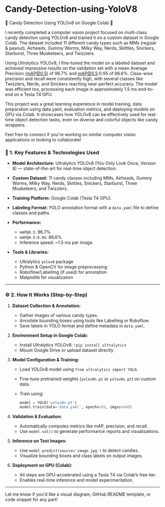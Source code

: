 # Candy-Detection-using-YoloV8


🚀 Candy Detection Using YOLOv8 on Google Colab 🍬

I recently completed a computer vision project focused on multi-class candy detection using YOLOv8 and trained it on a custom dataset in Google Colab. The dataset included 11 different candy types such as MMs (regular & peanut), Airheads, Gummy Worms, Milky Way, Nerds, Skittles, Snickers, Starburst, Three Musketeers, and Twizzlers.

Using Ultralytics YOLOv8, I fine-tuned the model on a labeled dataset and achieved impressive results on the validation set with a mean Average Precision (mAP@0.5) of 96.7% and mAP@0.5:0.95 of 86.6%. Class-wise precision and recall were consistently high, with several classes like Twizzlers, Nerds, and Snickers reaching near-perfect accuracy. The model was efficient too, processing each image in approximately 1.5 ms end-to-end on a Tesla T4 GPU.

This project was a great learning experience in model training, data preparation using data.yaml, evaluation metrics, and deploying models on GPU via Colab. It showcases how YOLOv8 can be effectively used for real-time object detection tasks, even on diverse and colorful objects like candy wrappers.

Feel free to connect if you're working on similar computer vision applications or looking to collaborate!








### 📌 1. Key Features & Technologies Used

* **Model Architecture:** Ultralytics YOLOv8 (You Only Look Once, Version 8) — state-of-the-art for real-time object detection.
* **Custom Dataset:** 11 candy classes including MMs, Airheads, Gummy Worms, Milky Way, Nerds, Skittles, Snickers, Starburst, Three Musketeers, and Twizzlers.
* **Training Platform:** Google Colab (Tesla T4 GPU).
* **Labeling Format:** YOLO annotation format with a `data.yaml` file to define classes and paths.
* **Performance:**

  * `mAP@0.5`: 96.7%
  * `mAP@0.5:0.95`: 86.6%
  * Inference speed: \~1.5 ms per image.
* **Tools & Libraries:**

  * Ultralytics `yolov8` package
  * Python & OpenCV for image preprocessing
  * Roboflow/LabelImg (if used) for annotation
  * Matplotlib for visualization

---

### ⚙️ 2. How It Works (Step-by-Step)

1. **Dataset Collection & Annotation:**

   * Gather images of various candy types.
   * Annotate bounding boxes using tools like LabelImg or Roboflow.
   * Save labels in YOLO format and define metadata in `data.yaml`.

2. **Environment Setup in Google Colab:**

   * Install Ultralytics YOLOv8: `!pip install ultralytics`
   * Mount Google Drive or upload dataset directly.

3. **Model Configuration & Training:**

   * Load YOLOv8 model using `from ultralytics import YOLO`.
   * Fine-tune pretrained weights (`yolov8n.pt` or `yolov8s.pt`) on custom data.
   * Train using:

     ```python
     model = YOLO('yolov8n.pt')
     model.train(data='data.yaml', epochs=50, imgsz=640)
     ```

4. **Validation & Evaluation:**

   * Automatically computes metrics like mAP, precision, and recall.
   * Use `model.val()` to generate performance reports and visualizations.

5. **Inference on Test Images:**

   * Use `model.predict(source='image.jpg')` to detect candies.
   * Visualize bounding boxes and class labels on output images.

6. **Deployment on GPU (Colab):**

   * All steps are GPU-accelerated using a Tesla T4 via Colab’s free tier.
   * Enables real-time inference and model experimentation.

---

Let me know if you'd like a visual diagram, GitHub README template, or code snippet for any part!
